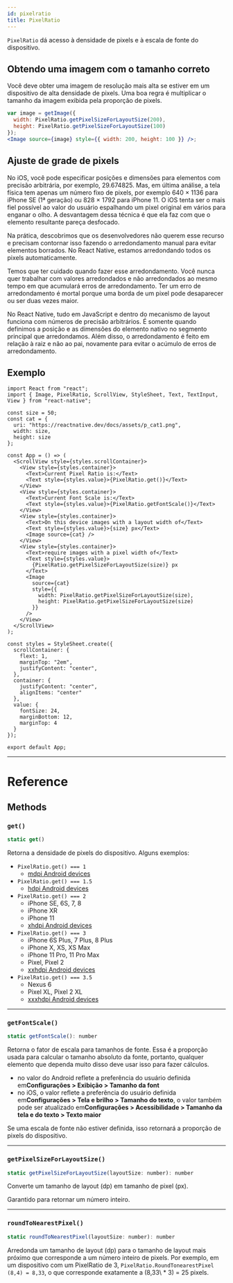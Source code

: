 ```yaml
---
id: pixelratio
title: PixelRatio
---
```


`PixelRatio` dá acesso à densidade de pixels e à escala de fonte do dispositivo.

## Obtendo uma imagem com o tamanho correto

Você deve obter uma imagem de resolução mais alta se estiver em um dispositivo de alta densidade de pixels. Uma boa regra é multiplicar o tamanho da imagem exibida pela proporção de pixels.

```jsx
var image = getImage({
  width: PixelRatio.getPixelSizeForLayoutSize(200),
  height: PixelRatio.getPixelSizeForLayoutSize(100)
});
<Image source={image} style={{ width: 200, height: 100 }} />;
```

## Ajuste de grade de pixels

No iOS, você pode especificar posições e dimensões para elementos com precisão arbitrária, por exemplo, 29.674825. Mas, em última análise, a tela física tem apenas um número fixo de pixels, por exemplo 640 × 1136 para iPhone SE (1ª geração) ou 828 × 1792 para iPhone 11. O iOS tenta ser o mais fiel possível ao valor do usuário espalhando um pixel original em vários para enganar o olho. A desvantagem dessa técnica é que ela faz com que o elemento resultante pareça desfocado.

Na prática, descobrimos que os desenvolvedores não querem esse recurso e precisam contornar isso fazendo o arredondamento manual para evitar elementos borrados. No React Native, estamos arredondando todos os pixels automaticamente.

Temos que ter cuidado quando fazer esse arredondamento. Você nunca quer trabalhar com valores arredondados e não arredondados ao mesmo tempo em que acumulará erros de arredondamento. Ter um erro de arredondamento é mortal porque uma borda de um pixel pode desaparecer ou ser duas vezes maior.

No React Native, tudo em JavaScript e dentro do mecanismo de layout funciona com números de precisão arbitrários. É somente quando definimos a posição e as dimensões do elemento nativo no segmento principal que arredondamos. Além disso, o arredondamento é feito em relação à raiz e não ao pai, novamente para evitar o acúmulo de erros de arredondamento.

## Exemplo

```SnackPlayer name=PixelRatio%20Example
import React from "react";
import { Image, PixelRatio, ScrollView, StyleSheet, Text, TextInput, View } from "react-native";

const size = 50;
const cat = {
  uri: "https://reactnative.dev/docs/assets/p_cat1.png",
  width: size,
  height: size
};

const App = () => (
  <ScrollView style={styles.scrollContainer}>
    <View style={styles.container}>
      <Text>Current Pixel Ratio is:</Text>
      <Text style={styles.value}>{PixelRatio.get()}</Text>
    </View>
    <View style={styles.container}>
      <Text>Current Font Scale is:</Text>
      <Text style={styles.value}>{PixelRatio.getFontScale()}</Text>
    </View>
    <View style={styles.container}>
      <Text>On this device images with a layout width of</Text>
      <Text style={styles.value}>{size} px</Text>
      <Image source={cat} />
    </View>
    <View style={styles.container}>
      <Text>require images with a pixel width of</Text>
      <Text style={styles.value}>
        {PixelRatio.getPixelSizeForLayoutSize(size)} px
      </Text>
      <Image
        source={cat}
        style={{
          width: PixelRatio.getPixelSizeForLayoutSize(size),
          height: PixelRatio.getPixelSizeForLayoutSize(size)
        }}
      />
    </View>
  </ScrollView>
);

const styles = StyleSheet.create({
  scrollContainer: {
    flext: 1,
    marginTop: "2em",
    justifyContent: "center",
  },
  container: {
    justifyContent: "center",
    alignItems: "center"
  },
  value: {
    fontSize: 24,
    marginBottom: 12,
    marginTop: 4
  }
});

export default App;
```

---

# Reference

## Methods

### `get()`

```jsx
static get()
```

Retorna a densidade de pixels do dispositivo. Alguns exemplos:

- `PixelRatio.get() === 1`
  - [mdpi Android devices](https://material.io/tools/devices/)
- `PixelRatio.get() === 1.5`
  - [hdpi Android devices](https://material.io/tools/devices/)
- `PixelRatio.get() === 2`
  - iPhone SE, 6S, 7, 8
  - iPhone XR
  - iPhone 11
  - [xhdpi Android devices](https://material.io/tools/devices/)
- `PixelRatio.get() === 3`
  - iPhone 6S Plus, 7 Plus, 8 Plus
  - iPhone X, XS, XS Max
  - iPhone 11 Pro, 11 Pro Max
  - Pixel, Pixel 2
  - [xxhdpi Android devices](https://material.io/tools/devices/)
- `PixelRatio.get() === 3.5`
  - Nexus 6
  - Pixel XL, Pixel 2 XL
  - [xxxhdpi Android devices](https://material.io/tools/devices/)

---

### `getFontScale()`

```jsx
static getFontScale(): number
```

Retorna o fator de escala para tamanhos de fonte. Essa é a proporção usada para calcular o tamanho absoluto da fonte, portanto, qualquer elemento que dependa muito disso deve usar isso para fazer cálculos.

- no valor do Android reflete a preferência do usuário definida em**Configurações > Exibição > Tamanho da font**
- no iOS, o valor reflete a preferência do usuário definida em**Configurações > Tela e brilho > Tamanho do texto**, o valor também pode ser atualizado em**Configurações > Acessibilidade > Tamanho da tela e do texto > Texto maior**

Se uma escala de fonte não estiver definida, isso retornará a proporção de pixels do dispositivo.

---

### `getPixelSizeForLayoutSize()`

```jsx
static getPixelSizeForLayoutSize(layoutSize: number): number
```

Converte um tamanho de layout (dp) em tamanho de pixel (px).

Garantido para retornar um número inteiro.

---

### `roundToNearestPixel()`

```jsx
static roundToNearestPixel(layoutSize: number): number
```

Arredonda um tamanho de layout (dp) para o tamanho de layout mais próximo que corresponde a um número inteiro de pixels. Por exemplo, em um dispositivo com um PixelRatio de 3, `PixelRatio.RoundTonearestPixel (8,4) = 8,33`, o que corresponde exatamente a (8,33\ * 3) = 25 pixels.

